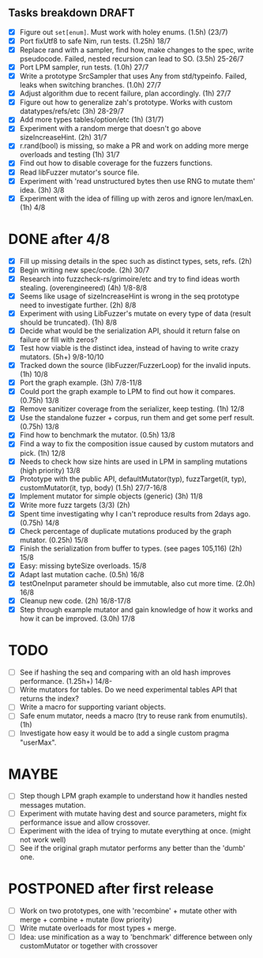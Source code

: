 Tasks breakdown DRAFT
---------------------

- [X] Figure out `set[enum]`. Must work with holey enums. (1.5h) (23/7)
- [X] Port fixUtf8 to safe Nim, run tests. (1.25h) 18/7
- [X] Replace rand with a sampler, find how, make changes to the spec, write pseudocode. Failed, nested recursion can lead to SO. (3.5h) 25-26/7
- [X] Port LPM sampler, run tests. (1.0h) 27/7
- [X] Write a prototype SrcSampler that uses Any from std/typeinfo. Failed, leaks when switching branches. (1.0h) 27/7
- [X] Adjust algorithm due to recent failure, plan accordingly. (1h) 27/7
- [X] Figure out how to generalize zah's prototype. Works with custom datatypes/refs/etc (3h) 28-29/7
- [X] Add more types tables/option/etc (1h) (31/7)
- [X] Experiment with a random merge that doesn't go above sizeIncreaseHint. (2h) 31/7
- [X] r.rand(bool) is missing, so make a PR and work on adding more merge overloads and testing (1h) 31/7
- [X] Find out how to disable coverage for the fuzzers functions.
- [X] Read libFuzzer mutator's source file.
- [X] Experiment with 'read unstructured bytes then use RNG to mutate them' idea. (3h) 3/8
- [X] Experiment with the idea of filling up with zeros and ignore len/maxLen. (1h) 4/8

DONE after 4/8
==============

- [X] Fill up missing details in the spec such as distinct types, sets, refs. (2h)
- [X] Begin writing new spec/code. (2h) 30/7
- [X] Research into fuzzcheck-rs/grimoire/etc and try to find ideas worth stealing. (overengineered) (4h) 1/8-8/8
- [X] Seems like usage of sizeIncreaseHint is wrong in the seq prototype need to investigate further. (2h) 8/8
- [X] Experiment with using LibFuzzer's mutate on every type of data (result should be truncated). (1h) 8/8
- [X] Decide what would be the serialization API, should it return false on failure or fill with zeros?
- [X] Test how viable is the distinct idea, instead of having to write crazy mutators. (5h+) 9/8-10/10
- [X] Tracked down the source (libFuzzer/FuzzerLoop) for the invalid inputs. (1h) 10/8
- [X] Port the graph example. (3h) 7/8-11/8
- [X] Could port the graph example to LPM to find out how it compares. (0.75h) 13/8
- [X] Remove sanitizer coverage from the serializer, keep testing. (1h) 12/8
- [X] Use the standalone fuzzer + corpus, run them and get some perf result. (0.75h) 13/8
- [X] Find how to benchmark the mutator. (0.5h) 13/8
- [X] Find a way to fix the composition issue caused by custom mutators and pick. (1h) 12/8
- [X] Needs to check how size hints are used in LPM in sampling mutations (high priority) 13/8
- [X] Prototype with the public API, defaultMutator(typ), fuzzTarget(it, typ), customMutator(it, typ, body) (1.5h) 27/7-16/8
- [X] Implement mutator for simple objects (generic) (3h) 11/8
- [X] Write more fuzz targets (3/3) (2h)
- [X] Spent time investigating why I can't reproduce results from 2days ago. (0.75h) 14/8
- [X] Check percentage of duplicate mutations produced by the graph mutator. (0.25h) 15/8
- [X] Finish the serialization from buffer to types. (see pages 105,116) (2h) 15/8
- [X] Easy: missing byteSize overloads. 15/8
- [X] Adapt last mutation cache. (0.5h) 16/8
- [X] testOneInput parameter should be immutable, also cut more time. (2.0h) 16/8
- [X] Cleanup new code. (2h) 16/8-17/8
- [X] Step through example mutator and gain knowledge of how it works and how it can be improved. (3.0h) 17/8

TODO
====

- [ ] See if hashing the seq and comparing with an old hash improves performance. (1.25h+) 14/8-
- [ ] Write mutators for tables. Do we need experimental tables API that returns the index?
- [ ] Write a macro for supporting variant objects.
- [ ] Safe enum mutator, needs a macro (try to reuse rank from enumutils). (1h)
- [ ] Investigate how easy it would be to add a single custom pragma "userMax".

MAYBE
=====

- [ ] Step though LPM graph example to understand how it handles nested messages mutation.
- [ ] Experiment with mutate having dest and source parameters, might fix performance issue and allow crossover.
- [ ] Experiment with the idea of trying to mutate everything at once. (might not work well)
- [ ] See if the original graph mutator performs any better than the 'dumb' one.

POSTPONED after first release
=============================

- [ ] Work on two prototypes, one with 'recombine' + mutate other with merge + combine + mutate (low priority)
- [ ] Write mutate overloads for most types + merge.
- [ ] Idea: use minification as a way to 'benchmark' difference between only customMutator or together with crossover

